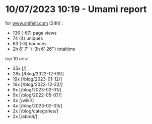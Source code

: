 # 10/07/2023 10:19 - Umami report
for www.shifeiti.com [24h] :

 - 136 (-67) page views
 - 74 (4) uniques
 - 63 (-3) bounces
 - 2h 6' 7'' (-3h 6' 26'') totaltime


top 10 urls:
 - 35x [/]
 - 28x [/blog/2022-12-09/]
 - 19x [/blog/2023-01-12/]
 - 16x [/blog/2022-12-22/]
 - 9x [/blog/2023-02-01/]
 - 9x [/blog/2022-05-07/]
 - 4x [/wiki/]
 - 4x [/blog/2023-02-03/]
 - 2x [/blog/categories/]
 - 2x [/about/]


